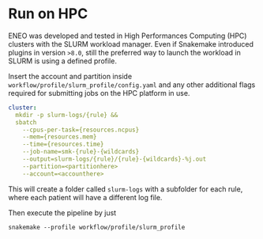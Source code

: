 # Run on HPC

ENEO was developed and tested in High Performances Computing (HPC) clusters with the SLURM workload manager. Even if Snakemake introduced plugins in version `>8.0`, still the preferred way to launch the workload in SLURM is using a defined profile.

Insert the account and partition inside `workflow/profile/slurm_profile/config.yaml` and any other additional flags required for submitting jobs on the HPC platform in use. 

``` yaml
cluster:
  mkdir -p slurm-logs/{rule} &&
  sbatch
    --cpus-per-task={resources.ncpus}
    --mem={resources.mem}
    --time={resources.time}
    --job-name=smk-{rule}-{wildcards}
    --output=slurm-logs/{rule}/{rule}-{wildcards}-%j.out
    --partition=<partitionhere>
    --account=<accounthere>
```

This will create a folder called `slurm-logs` with a subfolder for each rule, where each patient will have a different log file. 

Then execute the pipeline by just 

```
snakemake --profile workflow/profile/slurm_profile
```